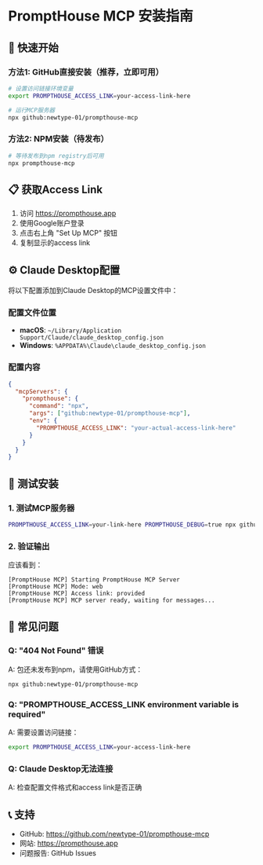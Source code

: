 # PromptHouse MCP 安装指南

## 🚀 快速开始

### 方法1: GitHub直接安装（推荐，立即可用）
```bash
# 设置访问链接环境变量
export PROMPTHOUSE_ACCESS_LINK=your-access-link-here

# 运行MCP服务器
npx github:newtype-01/prompthouse-mcp
```

### 方法2: NPM安装（待发布）
```bash
# 等待发布到npm registry后可用
npx prompthouse-mcp
```

## 📋 获取Access Link

1. 访问 https://prompthouse.app
2. 使用Google账户登录
3. 点击右上角 "Set Up MCP" 按钮
4. 复制显示的access link

## ⚙️ Claude Desktop配置

将以下配置添加到Claude Desktop的MCP设置文件中：

### 配置文件位置
- **macOS**: `~/Library/Application Support/Claude/claude_desktop_config.json`
- **Windows**: `%APPDATA%\Claude\claude_desktop_config.json`

### 配置内容
```json
{
  "mcpServers": {
    "prompthouse": {
      "command": "npx",
      "args": ["github:newtype-01/prompthouse-mcp"],
      "env": {
        "PROMPTHOUSE_ACCESS_LINK": "your-actual-access-link-here"
      }
    }
  }
}
```

## 🔧 测试安装

### 1. 测试MCP服务器
```bash
PROMPTHOUSE_ACCESS_LINK=your-link-here PROMPTHOUSE_DEBUG=true npx github:newtype-01/prompthouse-mcp
```

### 2. 验证输出
应该看到：
```
[PromptHouse MCP] Starting PromptHouse MCP Server
[PromptHouse MCP] Mode: web
[PromptHouse MCP] Access link: provided
[PromptHouse MCP] MCP server ready, waiting for messages...
```

## 🐛 常见问题

### Q: "404 Not Found" 错误
A: 包还未发布到npm，请使用GitHub方式：
```bash
npx github:newtype-01/prompthouse-mcp
```

### Q: "PROMPTHOUSE_ACCESS_LINK environment variable is required"
A: 需要设置访问链接：
```bash
export PROMPTHOUSE_ACCESS_LINK=your-access-link-here
```

### Q: Claude Desktop无法连接
A: 检查配置文件格式和access link是否正确

## 📞 支持

- GitHub: https://github.com/newtype-01/prompthouse-mcp
- 网站: https://prompthouse.app
- 问题报告: GitHub Issues